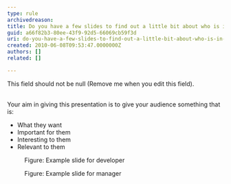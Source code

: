 ```yaml
---
type: rule
archivedreason: 
title: Do you have a few slides to find out a little bit about who is in your audience?
guid: a66f82b3-80ee-43f9-92d5-66069cb59f3d
uri: do-you-have-a-few-slides-to-find-out-a-little-bit-about-who-is-in-your-audience
created: 2010-06-08T09:53:47.0000000Z
authors: []
related: []

---
```



This field should not be null (Remove me when you edit this field).
<br><excerpt class='endintro'></excerpt><br>

  <p>Your aim in giving this presentation is to give your audience something that is&#58;</p>
<ul>
    <li>What they want</li>
    <li>Important for them</li>
    <li>Interesting to them</li>
    <li>Relevant to them</li>
</ul>
<dl>
    <dt><img alt="" class="ms-rteCustom-ImageArea" src="/Standards/Communication/RulesToBetterPowerpointPresentations/PublishingImages/developer.gif" /></dt>
    <dd class="ms-rteCustom-FigureNormal">Figure&#58; Example slide for developer</dd>
</dl>
<dl>
    <dt><img alt="" class="ms-rteCustom-ImageArea" src="/Standards/Communication/RulesToBetterPowerpointPresentations/PublishingImages/manager.gif" /></dt>
    <dd class="ms-rteCustom-FigureNormal">Figure&#58; Example slide for manager</dd>
</dl>



